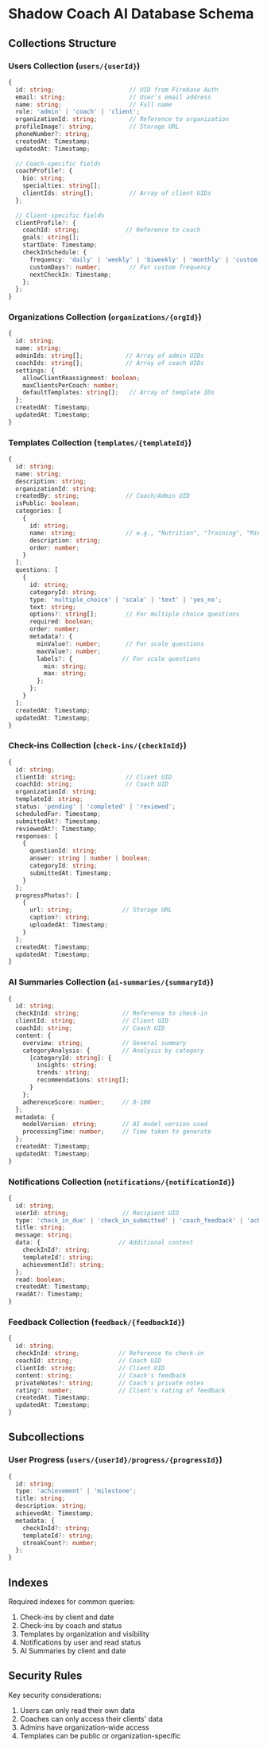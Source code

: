# Shadow Coach AI Database Schema

## Collections Structure

### Users Collection (`users/{userId}`)
```typescript
{
  id: string;                     // UID from Firebase Auth
  email: string;                  // User's email address
  name: string;                   // Full name
  role: 'admin' | 'coach' | 'client';
  organizationId: string;         // Reference to organization
  profileImage?: string;          // Storage URL
  phoneNumber?: string;
  createdAt: Timestamp;
  updatedAt: Timestamp;
  
  // Coach-specific fields
  coachProfile?: {
    bio: string;
    specialties: string[];
    clientIds: string[];          // Array of client UIDs
  };
  
  // Client-specific fields
  clientProfile?: {
    coachId: string;             // Reference to coach
    goals: string[];
    startDate: Timestamp;
    checkInSchedule: {
      frequency: 'daily' | 'weekly' | 'biweekly' | 'monthly' | 'custom';
      customDays?: number;        // For custom frequency
      nextCheckIn: Timestamp;
    };
  };
}
```

### Organizations Collection (`organizations/{orgId}`)
```typescript
{
  id: string;
  name: string;
  adminIds: string[];            // Array of admin UIDs
  coachIds: string[];            // Array of coach UIDs
  settings: {
    allowClientReassignment: boolean;
    maxClientsPerCoach: number;
    defaultTemplates: string[];   // Array of template IDs
  };
  createdAt: Timestamp;
  updatedAt: Timestamp;
}
```

### Templates Collection (`templates/{templateId}`)
```typescript
{
  id: string;
  name: string;
  description: string;
  organizationId: string;
  createdBy: string;             // Coach/Admin UID
  isPublic: boolean;
  categories: [
    {
      id: string;
      name: string;              // e.g., "Nutrition", "Training", "Mindset"
      description: string;
      order: number;
    }
  ];
  questions: [
    {
      id: string;
      categoryId: string;
      type: 'multiple_choice' | 'scale' | 'text' | 'yes_no';
      text: string;
      options?: string[];        // For multiple choice questions
      required: boolean;
      order: number;
      metadata?: {
        minValue?: number;       // For scale questions
        maxValue?: number;
        labels?: {              // For scale questions
          min: string;
          max: string;
        };
      };
    }
  ];
  createdAt: Timestamp;
  updatedAt: Timestamp;
}
```

### Check-ins Collection (`check-ins/{checkInId}`)
```typescript
{
  id: string;
  clientId: string;              // Client UID
  coachId: string;               // Coach UID
  organizationId: string;
  templateId: string;
  status: 'pending' | 'completed' | 'reviewed';
  scheduledFor: Timestamp;
  submittedAt?: Timestamp;
  reviewedAt?: Timestamp;
  responses: [
    {
      questionId: string;
      answer: string | number | boolean;
      categoryId: string;
      submittedAt: Timestamp;
    }
  ];
  progressPhotos?: [
    {
      url: string;              // Storage URL
      caption?: string;
      uploadedAt: Timestamp;
    }
  ];
  createdAt: Timestamp;
  updatedAt: Timestamp;
}
```

### AI Summaries Collection (`ai-summaries/{summaryId}`)
```typescript
{
  id: string;
  checkInId: string;            // Reference to check-in
  clientId: string;             // Client UID
  coachId: string;              // Coach UID
  content: {
    overview: string;           // General summary
    categoryAnalysis: {         // Analysis by category
      [categoryId: string]: {
        insights: string;
        trends: string;
        recommendations: string[];
      }
    };
    adherenceScore: number;     // 0-100
  };
  metadata: {
    modelVersion: string;       // AI model version used
    processingTime: number;     // Time taken to generate
  };
  createdAt: Timestamp;
  updatedAt: Timestamp;
}
```

### Notifications Collection (`notifications/{notificationId}`)
```typescript
{
  id: string;
  userId: string;               // Recipient UID
  type: 'check_in_due' | 'check_in_submitted' | 'coach_feedback' | 'achievement';
  title: string;
  message: string;
  data: {                      // Additional context
    checkInId?: string;
    templateId?: string;
    achievementId?: string;
  };
  read: boolean;
  createdAt: Timestamp;
  readAt?: Timestamp;
}
```

### Feedback Collection (`feedback/{feedbackId}`)
```typescript
{
  id: string;
  checkInId: string;           // Reference to check-in
  coachId: string;             // Coach UID
  clientId: string;            // Client UID
  content: string;             // Coach's feedback
  privateNotes?: string;       // Coach's private notes
  rating?: number;             // Client's rating of feedback
  createdAt: Timestamp;
  updatedAt: Timestamp;
}
```

## Subcollections

### User Progress (`users/{userId}/progress/{progressId}`)
```typescript
{
  id: string;
  type: 'achievement' | 'milestone';
  title: string;
  description: string;
  achievedAt: Timestamp;
  metadata: {
    checkInId?: string;
    templateId?: string;
    streakCount?: number;
  };
}
```

## Indexes

Required indexes for common queries:
1. Check-ins by client and date
2. Check-ins by coach and status
3. Templates by organization and visibility
4. Notifications by user and read status
5. AI Summaries by client and date

## Security Rules

Key security considerations:
1. Users can only read their own data
2. Coaches can only access their clients' data
3. Admins have organization-wide access
4. Templates can be public or organization-specific 